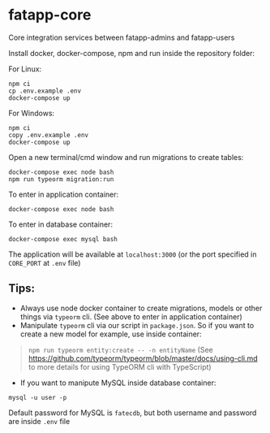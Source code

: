 # fatapp-core
Core integration services between fatapp-admins and fatapp-users

Install docker, docker-compose, npm and run inside the repository folder:

For Linux:
```
npm ci
cp .env.example .env
docker-compose up
```

For Windows:
```
npm ci
copy .env.example .env
docker-compose up
```

Open a new terminal/cmd window and run migrations to create tables:
```
docker-compose exec node bash
npm run typeorm migration:run
```

To enter in application container:

`docker-compose exec node bash`

To enter in database container:

`docker-compose exec mysql bash`

The application will be available at `localhost:3000` (or the port specified in `CORE_PORT` at `.env` file)

## Tips:
- Always use node docker container to create migrations, models or other things via `typeorm` cli. (See above to enter in application container)
- Manipulate `typeorm` cli via our script in `package.json`. So if you want to create a new model for example, use inside container:
> `npm run typeorm entity:create -- -n entityName` (See https://github.com/typeorm/typeorm/blob/master/docs/using-cli.md to more details for using TypeORM cli with TypeScript)
- If you want to manipute MySQL inside database container:
```
mysql -u user -p
```

Default password for MySQL is `fatecdb`, but both username and password are inside `.env` file
